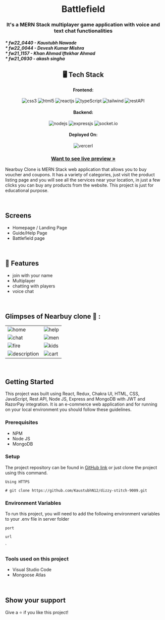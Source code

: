 <h1 align="center">Battlefield</h1>

<h3 align="center">It's a MERN Stack multiplayer game application with voice and text chat functionalities</h3>

<h5>* fw22_0440 - Kaustubh Nawade<br>* fw22_0044 - Devesh Kumar Mishra <br>* fw21_1157 - Khan Ahmad Iftekhar Ahmad <br>* 	fw21_0930 - akash singha <br>

<h2 align="center">🖥️ Tech Stack</h2>


<h4 align="center">Frontend:</h4>

<p align="center">
  <img src="https://img.shields.io/badge/CSS3-1572B6?style=for-the-badge&logo=css3&logoColor=white" alt="css3" />
  <img src="https://img.shields.io/badge/HTML5-E34F26?style=for-the-badge&logo=html5&logoColor=white" alt="html5" />
  <img src="https://img.shields.io/badge/React-20232A?style=for-the-badge&logo=react&logoColor=61DAFB" alt="reactjs" />
  <img src="https://img.shields.io/badge/TypeScript-007ACC?style=for-the-badge&logo=typescript&logoColor=white" alt="typeScript" />
  <img src="https://img.shields.io/badge/Tailwind_CSS-38B2AC?style=for-the-badge&logo=tailwind-css&logoColor=white" alt="tailwind"/> 
  <img src="https://img.shields.io/badge/Rest_API-02303A?style=for-the-badge&logo=react-router&logoColor=white" alt="restAPI" />
</p>


<h4 align="center">Backend:</h4>

<p align="center">
  <img src="https://img.shields.io/badge/Node.js-339933?style=for-the-badge&logo=nodedotjs&logoColor=white" alt="nodejs" />
  <img src="https://img.shields.io/badge/Express.js-000000?style=for-the-badge&logo=express&logoColor=white" alt="expressjs" />
  <img src="https://img.shields.io/badge/Express.js-000000?style=for-the-badge&logo=express&logoColor=white" alt="socket.io" />
</p>



<h4 align="center">Deployed On:</h4>

<p align="center">
  <img src="https://img.shields.io/badge/Vercel-000000?style=for-the-badge&logo=vercel&logoColor=white" alt="vercerl">
</p>



<h3 align="center"><a href="https://battlefield-one.vercel.app/"><strong>Want to see live preview »</strong></a></h3>


Nearbuy Clone is MERN Stack web application that allows you to buy voucher and coupons. It has a variety of categories, just visit the product listing page and you will see all the services near your location, in just a few clicks you can buy any products from the website. This project is just for educational purpose.

<br />

## Screens 
- Homepage / Landing Page
- Guide/Help Page
- Battlefield page

<br />


## 🚀 Features
- join with your name
- Multiplayer
- chatting with players
- voice chat

<br />

## Glimpses of Nearbuy clone 🙈 :


<table>
  <tr>
    <td><img src="https://i.ibb.co/JBQGzZL/Screenshot-2104.png"  alt="home" /></td>
    <td><img src="https://i.ibb.co/hRb8bnK/Screenshot-2105.png"   alt="help" /></td>
  </tr>
  
  <tr>
    <td><img src="https://i.ibb.co/bWZ0w9r/Screenshot-2106.png"  alt="chat" /></td>
    <td><img src="https://i.ibb.co/48fSzzz/Screenshot-2107.png"  alt="men" /></td>
  </tr>
  <tr>
    <td><img src="https://i.ibb.co/RQg1DYX/Screenshot-2108.png"   alt="fire" /></td>
    <td><img src="https://i.ibb.co/7r2H2LZ/Screenshot-2085.png"  alt="kids" /></td>
  </tr>
  <tr>
    <td><img src="https://i.ibb.co/XsP5F3J/Screenshot-2086.png" alt="description" /></td>
       <td><img src="https://i.ibb.co/vvTT3wm/Screenshot-2087.png"  alt="cart" /></td>
  </tr>
 
 
</table>

<br />
 
## Getting Started

This project was built using React, Redux, Chakra UI, HTML, CSS, JavaScript, Rest API, Node JS, Express and MongoDB with JWT and RazorPay integration. It is an e-commerce web application and for running on your local environment you should follow these guidelines.


### Prerequisites

- NPM
- Node JS
- MongoDB

### Setup


The project repository can be found in [GitHub link](https://github.com/ArjunSinghBhakuni/Nike-Clone) or just clone the project using this command.


```
Using HTTPS

# git clone https://github.com/KaustubhN12/dizzy-stitch-9009.git
```
 

### Environment Variables

To run this project, you will need to add the following environment variables to your .env file in server folder

`port`

`url`

 `

### Tools used on this project

- Visual Studio Code
- Mongoose Atlas  
 

<br />




## Show your support

Give a ⭐️ if you like this project!
